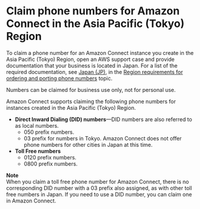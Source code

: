 # Claim phone numbers for Amazon Connect in the Asia Pacific \(Tokyo\) Region<a name="connect-tokyo-region"></a>

To claim a phone number for an Amazon Connect instance you create in the Asia Pacific \(Tokyo\) Region, open an AWS support case and provide documentation that your business is located in Japan\. For a list of the required documentation, see [Japan \(JP\)](phone-number-requirements.md#japan-regulations), in the [Region requirements for ordering and porting phone numbers](phone-number-requirements.md) topic\. 

Numbers can be claimed for business use only, not for personal use\. 

Amazon Connect supports claiming the following phone numbers for instances created in the Asia Pacific \(Tokyo\) Region\.
+ **Direct Inward Dialing \(DID\) numbers**—DID numbers are also referred to as local numbers\.
  + 050 prefix numbers\.
  + 03 prefix for numbers in Tokyo\. Amazon Connect does not offer phone numbers for other cities in Japan at this time\.
+ **Toll Free numbers**
  + 0120 prefix numbers\.
  + 0800 prefix numbers\.

**Note**  
When you claim a toll free phone number for Amazon Connect, there is no corresponding DID number with a 03 prefix also assigned, as with other toll free numbers in Japan\. If you need to use a DID number, you can claim one in Amazon Connect\.
